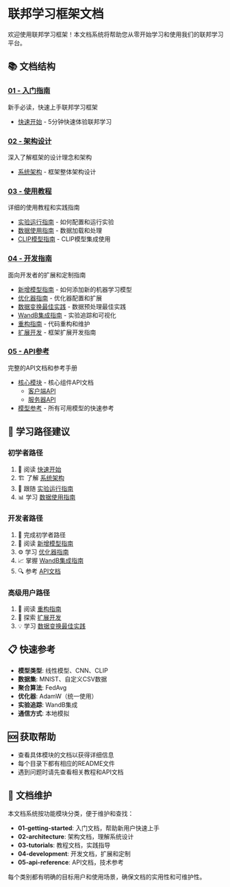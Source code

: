 # 联邦学习框架文档

欢迎使用联邦学习框架！本文档系统将帮助您从零开始学习和使用我们的联邦学习平台。

## 📚 文档结构

### [01 - 入门指南](./01-getting-started/)
新手必读，快速上手联邦学习框架
- [快速开始](./01-getting-started/quick_start.md) - 5分钟快速体验联邦学习

### [02 - 架构设计](./02-architecture/)
深入了解框架的设计理念和架构
- [系统架构](./02-architecture/architecture.md) - 框架整体架构设计

### [03 - 使用教程](./03-tutorials/)
详细的使用教程和实践指南
- [实验运行指南](./03-tutorials/experiment_guide.md) - 如何配置和运行实验
- [数据使用指南](./03-tutorials/data_guide.md) - 数据加载和处理
- [CLIP模型指南](./03-tutorials/clip_guide.md) - CLIP模型集成使用

### [04 - 开发指南](./04-development/)
面向开发者的扩展和定制指南
- [新增模型指南](./04-development/how_to_add_new_model.md) - 如何添加新的机器学习模型
- [优化器指南](./04-development/optimizer_guide.md) - 优化器配置和扩展
- [数据变换最佳实践](./04-development/data_transform_best_practices.md) - 数据预处理最佳实践
- [WandB集成指南](./04-development/wandb_guide.md) - 实验追踪和可视化
- [重构指南](./04-development/refactoring_guide.md) - 代码重构和维护
- [扩展开发](./04-development/extensions/) - 框架扩展开发指南

### [05 - API参考](./05-api-reference/)
完整的API文档和参考手册
- [核心模块](./05-api-reference/modules/) - 核心组件API文档
  - [客户端API](./05-api-reference/modules/client.md)
  - [服务器API](./05-api-reference/modules/server.md)
- [模型参考](./05-api-reference/quick_model_reference.md) - 所有可用模型的快速参考

## 🚀 学习路径建议

### 初学者路径
1. 📖 阅读 [快速开始](./01-getting-started/quick_start.md)
2. 🏗️ 了解 [系统架构](./02-architecture/architecture.md)
3. 🧪 跟随 [实验运行指南](./03-tutorials/experiment_guide.md)
4. 📊 学习 [数据使用指南](./03-tutorials/data_guide.md)

### 开发者路径
1. 🎯 完成初学者路径
2. 🔧 阅读 [新增模型指南](./04-development/how_to_add_new_model.md)
3. ⚙️ 学习 [优化器指南](./04-development/optimizer_guide.md)
4. 📈 掌握 [WandB集成指南](./04-development/wandb_guide.md)
5. 🔍 参考 [API文档](./05-api-reference/)

### 高级用户路径
1. 📝 阅读 [重构指南](./04-development/refactoring_guide.md)
2. 🧩 探索 [扩展开发](./04-development/extensions/)
3. 💡 学习 [数据变换最佳实践](./04-development/data_transform_best_practices.md)

## 📋 快速参考

- **模型类型**: 线性模型、CNN、CLIP
- **数据集**: MNIST、自定义CSV数据
- **聚合算法**: FedAvg
- **优化器**: AdamW（统一使用）
- **实验追踪**: WandB集成
- **通信方式**: 本地模拟

## 🆘 获取帮助

- 查看具体模块的文档以获得详细信息
- 每个目录下都有相应的README文件
- 遇到问题时请先查看相关教程和API文档

## 📝 文档维护

本文档系统按功能模块分类，便于维护和查找：
- **01-getting-started**: 入门文档，帮助新用户快速上手
- **02-architecture**: 架构文档，理解系统设计
- **03-tutorials**: 教程文档，实践指导
- **04-development**: 开发文档，扩展和定制
- **05-api-reference**: API文档，技术参考

每个类别都有明确的目标用户和使用场景，确保文档的实用性和可维护性。
